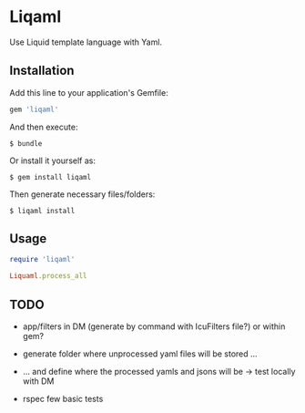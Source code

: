 # Liqaml

Use Liquid template language with Yaml.

## Installation

Add this line to your application's Gemfile:

```ruby
gem 'liqaml'
```

And then execute:

    $ bundle

Or install it yourself as:

    $ gem install liqaml

Then generate necessary files/folders:

    $ liqaml install

## Usage

```ruby
require 'liqaml'

Liquaml.process_all
```

## TODO
- app/filters in DM (generate by command with IcuFilters file?) or within gem?
- generate folder where unprocessed yaml files will be stored ...
- ... and define where the processed yamls and jsons will be
-> test locally with DM

- rspec few basic tests
